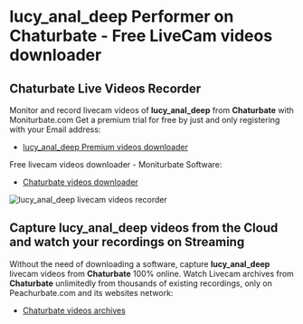 # lucy_anal_deep Performer on Chaturbate - Free LiveCam videos downloader

## Chaturbate Live Videos Recorder

Monitor and record livecam videos of **lucy_anal_deep** from **Chaturbate** with Moniturbate.com
Get a premium trial for free by just and only registering with your Email address:
* [lucy_anal_deep Premium videos downloader](https://moniturbate.com/request-demo-licence-key.html)

Free livecam videos downloader - Moniturbate Software:
* [Chaturbate videos downloader](https://moniturbate.com/moniturbate-download-software.html)

![lucy_anal_deep livecam videos recorder](https://peachurnet.com/templates/moniturbate-software.png)


## Capture lucy_anal_deep videos from the Cloud and watch your recordings on Streaming

Without the need of downloading a software, capture **lucy_anal_deep** livecam videos from **Chaturbate** 100% online.
Watch Livecam archives from **Chaturbate** unlimitedly from thousands of existing recordings, only on Peachurbate.com and its websites network:
* [Chaturbate videos archives](https://peachurnet.com/)